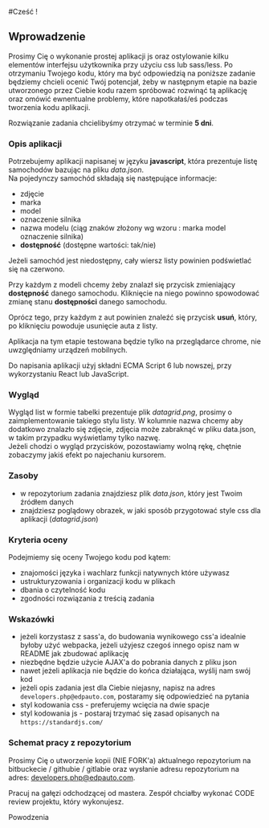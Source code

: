 #Cześć !

## Wprowadzenie

Prosimy Cię o wykonanie prostej aplikacji js oraz ostylowanie kilku elementów interfejsu użytkownika 
przy użyciu css lub sass/less.
Po otrzymaniu Twojego kodu, który ma być odpowiedzią na poniższe zadanie będziemy chcieli ocenić 
Twój potencjał, żeby w następnym etapie na bazie utworzonego przez Ciebie kodu razem spróbować 
rozwinąć tą aplikację oraz omówić ewnentualne problemy, które napotkałaś/eś podczas tworzenia kodu aplikacji.

Rozwiązanie zadania chcielibyśmy otrzymać w terminie **5 dni**.

### Opis aplikacji

Potrzebujemy aplikacji napisanej w języku **javascript**, która prezentuje listę samochodów bazując na pliku _data.json_.  
Na pojedynczy samochód składają się następujące informacje:  

- zdjęcie
- marka
- model
- oznaczenie silnika
- nazwa modelu (ciąg znaków złożony wg wzoru : marka model oznaczenie silnika)
- **dostępność** (dostępne wartości: tak/nie)

Jeżeli samochód jest niedostępny, cały wiersz listy powinien podświetlać się na czerwono.

Przy każdym z modeli chcemy żeby znalazł się przycisk zmieniający **dostępność** danego samochodu.
Kliknięcie na niego powinno spowodować zmianę stanu **dostępności** danego samochodu.

Oprócz tego, przy każdym z aut powinien znaleźć się przycisk **usuń**, 
który, po kliknięciu powoduje usunięcie auta z listy.  
  
Aplikacja na tym etapie testowana będzie tylko na przeglądarce chrome, 
nie uwzględniamy urządzeń mobilnych.

Do napisania aplikacji użyj składni ECMA Script 6 lub nowszej, przy wykorzystaniu React lub JavaScript.

### Wygląd

Wygląd list w formie tabelki prezentuje plik _datagrid.png_, prosimy o zaimplementowanie takiego stylu listy.
W kolumnie nazwa chcemy aby dodatkowo znalazło się zdjęcie, zdjęcia może zabraknąć w pliku data.json,
w takim przypadku wyświetlamy tylko nazwę.  
Jeżeli chodzi o wygląd przycisków, pozostawiamy wolną rękę, chętnie zobaczymy jakiś efekt po najechaniu kursorem.

### Zasoby

- w repozytorium zadania znajdziesz plik _data.json_, który jest Twoim źródłem danych
- znajdziesz poglądowy obrazek, w jaki sposób przygotować style css dla aplikacji (_datagrid.json_)

### Kryteria oceny

Podejmiemy się oceny Twojego kodu pod kątem:  

- znajomości języka i wachlarz funkcji natywnych które używasz
- ustrukturyzowania i organizacji kodu w plikach
- dbania o czytelność kodu
- zgodności rozwiązania z treścią zadania

### Wskazówki

- jeżeli korzystasz z sass'a, do budowania wynikowego css'a idealnie byłoby użyć webpacka, 
jeżeli użyjesz czegoś innego opisz nam w README jak zbudować aplikację
- niezbędne będzie użycie AJAX'a do pobrania danych z pliku json
- nawet jeżeli aplikacja nie będzie do końca działająca, wyślij nam swój kod
- jeżeli opis zadania jest dla Ciebie niejasny, napisz na adres ``developers.php@edpauto.com``, postaramy
się odpowiedzieć na pytania
- styl kodowania css - preferujemy wcięcia na dwie spacje
- styl kodowania js - postaraj trzymać się zasad opisanych na ``https://standardjs.com/``  

### Schemat pracy z repozytorium

Prosimy Cię o utworzenie kopii (NIE FORK'a) aktualnego repozytorium na bitbuckecie / githubie / gitlabie oraz wysłanie adresu repozytorium na adres: developers.php@edpauto.com.

Pracuj na gałęzi odchodzącej od mastera. Zespół chciałby wykonać CODE review projektu, który wykonujesz.
  
Powodzenia
